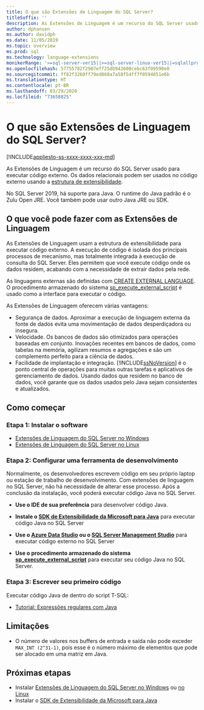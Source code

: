 ```yaml
---
title: O que são Extensões de Linguagem do SQL Server?
titleSuffix: ''
description: As Extensões de Linguagem é um recurso do SQL Server usado para executar código externo. No SQL Server 2019, há suporte para Java. Os dados relacionais podem ser usados no código externo usando a estrutura de extensibilidade.
author: dphansen
ms.author: davidph
ms.date: 11/05/2019
ms.topic: overview
ms.prod: sql
ms.technology: language-extensions
monikerRange: '>=sql-server-ver15||>=sql-server-linux-ver15||=sqlallproducts-allversions'
ms.openlocfilehash: 57755782f2907eff25db942600cebc63f09598e0
ms.sourcegitcommit: ff82f3260ff79ed860a7a58f54ff7f0594851e6b
ms.translationtype: HT
ms.contentlocale: pt-BR
ms.lasthandoff: 03/29/2020
ms.locfileid: "73658825"
---
```

# <a name="what-is-sql-server-language-extensions"></a>O que são Extensões de Linguagem do SQL Server?
[!INCLUDE[appliesto-ss-xxxx-xxxx-xxx-md](../includes/appliesto-ss-xxxx-xxxx-xxx-md.md)]

As Extensões de Linguagem é um recurso do SQL Server usado para executar código externo. Os dados relacionais podem ser usados no código externo usando a [estrutura de extensibilidade](concepts/extensibility-framework.md).

No SQL Server 2019, há suporte para Java. O runtime do Java padrão é o Zulu Open JRE. Você também pode usar outro Java JRE ou SDK.

## <a name="what-you-can-do-with-language-extensions"></a>O que você pode fazer com as Extensões de Linguagem

As Extensões de Linguagem usam a estrutura de extensibilidade para executar código externo. A execução de código é isolada dos principais processos de mecanismo, mas totalmente integrada à execução de consulta do SQL Server. Eles permitem que você execute código onde os dados residem, acabando com a necessidade de extrair dados pela rede.

As linguagens externas são definidas com [CREATE EXTERNAL LANGUAGE](https://docs.microsoft.com/sql/t-sql/statements/create-external-language-transact-sql). O procedimento armazenado do sistema [sp_execute_external_script](https://docs.microsoft.com/sql/relational-databases/system-stored-procedures/sp-execute-external-script-transact-sql) é usado como a interface para executar o código.

As Extensões de Linguagem oferecem várias vantagens:

+ Segurança de dados. Aproximar a execução de linguagem externa da fonte de dados evita uma movimentação de dados desperdiçadora ou insegura.
+ Velocidade. Os bancos de dados são otimizados para operações baseadas em conjunto. Inovações recentes em bancos de dados, como tabelas na memória, agilizam resumos e agregações e são um complemento perfeito para a ciência de dados.
+ Facilidade de implantação e integração. [!INCLUDE[ssNoVersion](../includes/ssnoversion-md.md)] é o ponto central de operações para muitas outras tarefas e aplicativos de gerenciamento de dados. Usando dados que residem no banco de dados, você garante que os dados usados pelo Java sejam consistentes e atualizados.

## <a name="how-to-get-started"></a>Como começar

### <a name="step-1-install-the-software"></a>Etapa 1: Instalar o software

+ [Extensões de Linguagem do SQL Server no Windows](install/install-sql-server-language-extensions-on-windows.md)
+ [Extensões de Linguagem do SQL Server no Linux](../linux/sql-server-linux-setup-language-extensions.md)

### <a name="step-2-configure-a-development-tool"></a>Etapa 2: Configurar uma ferramenta de desenvolvimento

Normalmente, os desenvolvedores escrevem código em seu próprio laptop ou estação de trabalho de desenvolvimento. Com extensões de linguagem no SQL Server, não há necessidade de alterar esse processo. Após a conclusão da instalação, você poderá executar código Java no SQL Server.

+ **Use o IDE de sua preferência** para desenvolver código Java.

+ **Instale o [SDK de Extensibilidade da Microsoft para Java](how-to/extensibility-sdk-java-sql-server.md)** para executar código Java no SQL Server

+ **Use o [Azure Data Studio](https://docs.microsoft.com/sql/azure-data-studio/what-is) ou o [SQL Server Management Studio](https://docs.microsoft.com/sql/ssms/sql-server-management-studio-ssms)** para executar código externo no SQL Server

+ **Use o procedimento armazenado do sistema [sp_execute_external_script](https://docs.microsoft.com/sql/relational-databases/system-stored-procedures/sp-execute-external-script-transact-sql)** para executar seu código Java no SQL Server.

### <a name="step-3-write-your-first-code"></a>Etapa 3: Escrever seu primeiro código

Executar código Java de dentro do script T-SQL:

+ [Tutorial: Expressões regulares com Java](tutorials/search-for-string-using-regular-expressions-in-java.md)

## <a name="limitations"></a>Limitações

+ O número de valores nos buffers de entrada e saída não pode exceder `MAX_INT (2^31-1)`, pois esse é o número máximo de elementos que pode ser alocado em uma matriz em Java.

## <a name="next-steps"></a>Próximas etapas

+ Instalar [Extensões de Linguagem do SQL Server no Windows](install/install-sql-server-language-extensions-on-windows.md) ou [no Linux](../linux/sql-server-linux-setup-language-extensions.md)
+ Instalar o [SDK de Extensibilidade da Microsoft para Java](how-to/extensibility-sdk-java-sql-server.md)
